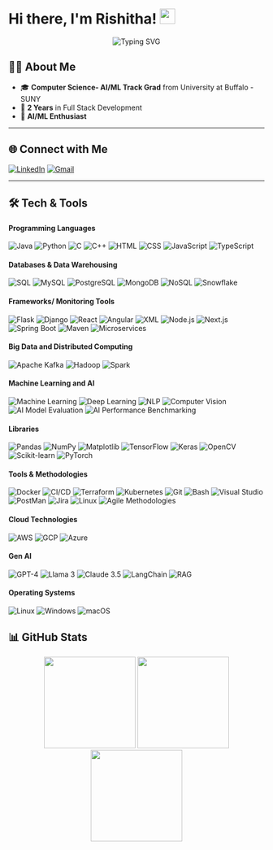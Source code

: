 
# Hi there, I'm Rishitha! <img src="https://media.giphy.com/media/hvRJCLFzcasrR4ia7z/giphy.gif" width="30px"/>

<div align="center">
  <!-- Adjust 'color', 'size', 'lines', and 'width' as you like -->
  <img src="https://readme-typing-svg.herokuapp.com?font=Fira+Code&weight=600&size=24&pause=1000&color=36BCF7&center=true&vCenter=true&width=600&height=45&lines=Software+Engineer+%7C+AI/ML+Enthusiast;Backend+Developer;Software+Developer+;Always+Learning+New+Things+%F0%9F%92%BB" alt="Typing SVG" />
</div>


## 🙋‍♂️ About Me

- 🎓 **Computer Science- AI/ML Track Grad** from University at Buffalo - SUNY
- 💼 **2 Years** in Full Stack Development
- 🤖 **AI/ML Enthusiast**

---

## 🌐 Connect with Me

[![LinkedIn](https://img.shields.io/badge/LinkedIn-%230077B5.svg?logo=linkedin&logoColor=white)](https://linkedin.com/in/rishitha-navuduru/)
[![Gmail](https://img.shields.io/badge/Gmail-D14836.svg?style=flat&logo=gmail&logoColor=white)](mailto:rishitha2811@gmail.com)
<!--[![Website](https://img.shields.io/badge/Website-%23000000.svg?style=flat&logo=About.me&logoColor=white)](https://deekshithsagar.netlify.app)-->


---

## 🛠️ Tech & Tools

#### Programming Languages
![Java](https://img.shields.io/badge/java-%23ED8B00.svg?style=for-the-badge&logo=openjdk&logoColor=white)
![Python](https://img.shields.io/badge/python-3670A0?style=for-the-badge&logo=python&logoColor=ffdd54)
![C](https://img.shields.io/badge/c-%2300599C.svg?style=for-the-badge&logo=c%2B%2B&logoColor=white)
![C++](https://img.shields.io/badge/c++-%2300599C.svg?style=for-the-badge&logo=c%2B%2B&logoColor=white)
![HTML](https://img.shields.io/badge/HTML5-%23E34F26.svg?style=for-the-badge&logo=html5&logoColor=white)
![CSS](https://img.shields.io/badge/CSS3-%231572B6.svg?style=for-the-badge&logo=css3&logoColor=white)
![JavaScript](https://img.shields.io/badge/javascript-%23323330.svg?style=for-the-badge&logo=javascript&logoColor=%23F7DF1E)
![TypeScript](https://img.shields.io/badge/typescript-%23007ACC.svg?style=for-the-badge&logo=typescript&logoColor=white)

#### Databases & Data Warehousing
![SQL](https://img.shields.io/badge/sql-%2300f.svg?style=for-the-badge&logo=sql&logoColor=white)
![MySQL](https://img.shields.io/badge/mysql-4479A1.svg?style=for-the-badge&logo=mysql&logoColor=white)
![PostgreSQL](https://img.shields.io/badge/postgres-%23316192.svg?style=for-the-badge&logo=postgresql&logoColor=white)
![MongoDB](https://img.shields.io/badge/mongodb-%2347A248.svg?style=for-the-badge&logo=mongodb&logoColor=white)
![NoSQL](https://img.shields.io/badge/nosql-%23316192.svg?style=for-the-badge&logo=nosql&logoColor=white)
![Snowflake](https://img.shields.io/badge/snowflake-%23FF1493.svg?style=for-the-badge&logo=snowflake&logoColor=white)

#### Frameworks/ Monitoring Tools
![Flask](https://img.shields.io/badge/flask-%23000.svg?style=for-the-badge&logo=flask&logoColor=white)
![Django](https://img.shields.io/badge/django-%23092E20.svg?style=for-the-badge&logo=django&logoColor=white)
![React](https://img.shields.io/badge/react-%2361DAFB.svg?style=for-the-badge&logo=react&logoColor=black)
![Angular](https://img.shields.io/badge/angular-%23DD0031.svg?style=for-the-badge&logo=angular&logoColor=white)
![XML](https://img.shields.io/badge/xml-%23FF0000.svg?style=for-the-badge&logo=xml&logoColor=white)
![Node.js](https://img.shields.io/badge/node.js-6DA55F?style=for-the-badge&logo=node.js&logoColor=white)
![Next.js](https://img.shields.io/badge/next.js-%23000000.svg?style=for-the-badge&logo=next.js&logoColor=white)
![Spring Boot](https://img.shields.io/badge/spring%20boot-%236DB33F.svg?style=for-the-badge&logo=spring&logoColor=white)
![Maven](https://img.shields.io/badge/maven-%232C3E50.svg?style=for-the-badge&logo=maven&logoColor=white)
![Microservices](https://img.shields.io/badge/microservices-%23000000.svg?style=for-the-badge&logo=microservices&logoColor=white)

#### Big Data and Distributed Computing
![Apache Kafka](https://img.shields.io/badge/Apache%20Kafka-%23E31B6D.svg?style=for-the-badge&logo=apachekafka&logoColor=white)
![Hadoop](https://img.shields.io/badge/Hadoop-%23FF9E00.svg?style=for-the-badge&logo=hadoop&logoColor=white)
![Spark](https://img.shields.io/badge/Apache%20Spark-%23E25A1C.svg?style=for-the-badge&logo=apache-spark&logoColor=white)

#### Machine Learning and AI
![Machine Learning](https://img.shields.io/badge/machine%20learning-%23FF7F50.svg?style=for-the-badge&logo=machinelearning&logoColor=white)
![Deep Learning](https://img.shields.io/badge/deep%20learning-%2332CD32.svg?style=for-the-badge&logo=deeplearning&logoColor=white)
![NLP](https://img.shields.io/badge/nlp-%2300BFFF.svg?style=for-the-badge&logo=nlp&logoColor=white)
![Computer Vision](https://img.shields.io/badge/computer%20vision-%231E90FF.svg?style=for-the-badge&logo=opencv&logoColor=white)
![AI Model Evaluation](https://img.shields.io/badge/ai%20model%20evaluation-%23FFD700.svg?style=for-the-badge&logo=ai&logoColor=white)
![AI Performance Benchmarking](https://img.shields.io/badge/ai%20performance%20benchmarking-%23008B8B.svg?style=for-the-badge&logo=benchmark&logoColor=white)

#### Libraries
![Pandas](https://img.shields.io/badge/pandas-%23150458.svg?style=for-the-badge&logo=pandas&logoColor=white)
![NumPy](https://img.shields.io/badge/numpy-%23013243.svg?style=for-the-badge&logo=numpy&logoColor=white)
![Matplotlib](https://img.shields.io/badge/matplotlib-%2330A7D7.svg?style=for-the-badge&logo=matplotlib&logoColor=white)
![TensorFlow](https://img.shields.io/badge/TensorFlow-%23FF6F00.svg?style=for-the-badge&logo=TensorFlow&logoColor=white)
![Keras](https://img.shields.io/badge/Keras-%23D00000.svg?style=for-the-badge&logo=keras&logoColor=white)
![OpenCV](https://img.shields.io/badge/OpenCV-%23FF6F00.svg?style=for-the-badge&logo=opencv&logoColor=white)
![Scikit-learn](https://img.shields.io/badge/scikit--learn-%23F7931E.svg?style=for-the-badge&logo=scikit-learn&logoColor=white)
![PyTorch](https://img.shields.io/badge/PyTorch-%23EE4C2C.svg?style=for-the-badge&logo=PyTorch&logoColor=white)

#### Tools & Methodologies
![Docker](https://img.shields.io/badge/docker-%232496ED.svg?style=for-the-badge&logo=docker&logoColor=white)
![CI/CD](https://img.shields.io/badge/ci/cd-%232671E5.svg?style=for-the-badge&logo=githubactions&logoColor=white)
![Terraform](https://img.shields.io/badge/terraform-%234285F4.svg?style=for-the-badge&logo=terraform&logoColor=white)
![Kubernetes](https://img.shields.io/badge/kubernetes-%23326CE5.svg?style=for-the-badge&logo=kubernetes&logoColor=white)
![Git](https://img.shields.io/badge/git-%23F05032.svg?style=for-the-badge&logo=git&logoColor=white)
![Bash](https://img.shields.io/badge/bash-%23121011.svg?style=for-the-badge&logo=gnu-bash&logoColor=white)
![Visual Studio](https://img.shields.io/badge/visual%20studio-%235C2D91.svg?style=for-the-badge&logo=visualstudio&logoColor=white)
![PostMan](https://img.shields.io/badge/Postman-%23FF6C37.svg?style=for-the-badge&logo=postman&logoColor=white)
![Jira](https://img.shields.io/badge/jira-%230A0F1C.svg?style=for-the-badge&logo=jira&logoColor=white)
![Linux](https://img.shields.io/badge/linux-%23FCC624.svg?style=for-the-badge&logo=linux&logoColor=black)
![Agile Methodologies](https://img.shields.io/badge/agile%20methodologies-%23FF1493.svg?style=for-the-badge&logo=agile&logoColor=white)

#### Cloud Technologies
![AWS](https://img.shields.io/badge/AWS-%23FF9900.svg?style=for-the-badge&logo=amazon-aws&logoColor=white)
![GCP](https://img.shields.io/badge/GCP-%234285F4.svg?style=for-the-badge&logo=google-cloud&logoColor=white)
![Azure](https://img.shields.io/badge/Azure-%230072C6.svg?style=for-the-badge&logo=microsoftazure&logoColor=white)

#### Gen AI
![GPT-4](https://img.shields.io/badge/GPT%2D4-%23FF4500.svg?style=for-the-badge&logo=openai&logoColor=white)
![Llama 3](https://img.shields.io/badge/Llama%203-%23FF0000.svg?style=for-the-badge&logo=openai&logoColor=white)
![Claude 3.5](https://img.shields.io/badge/Claude%203.5-%23D50032.svg?style=for-the-badge&logo=openai&logoColor=white)
![LangChain](https://img.shields.io/badge/LangChain-%23D50032.svg?style=for-the-badge&logo=langchain&logoColor=white)
![RAG](https://img.shields.io/badge/rag-%23A9A9A9.svg?style=for-the-badge&logo=langchain&logoColor=white)

#### Operating Systems
![Linux](https://img.shields.io/badge/Linux-%23FCC624.svg?style=for-the-badge&logo=linux&logoColor=black)
![Windows](https://img.shields.io/badge/Windows-%2317A8FF.svg?style=for-the-badge&logo=windows&logoColor=white)
![macOS](https://img.shields.io/badge/macOS-%2371B4F2.svg?style=for-the-badge&logo=apple&logoColor=white)

## 📊 GitHub Stats

<div align="center">
  <img src="https://github-readme-stats.vercel.app/api?username=rishitha2811&theme=codeSTACKr&hide_border=false&include_all_commits=true&count_private=true" height="180em" />
  <img src="https://github-readme-streak-stats.herokuapp.com/?user=rishitha2811&theme=codeSTACKr&hide_border=false" height="180em" />
  <br/>
  <img src="https://github-readme-stats.vercel.app/api/top-langs/?username=rishitha2811&theme=codeSTACKr&hide_border=false&include_all_commits=true&count_private=true&layout=compact" height="180em" />
</div>



